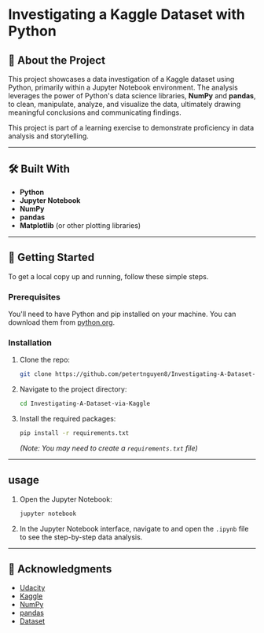 # Investigating a Kaggle Dataset with Python

## 📖 About the Project

This project showcases a data investigation of a Kaggle dataset using Python, primarily within a Jupyter Notebook environment. The analysis leverages the power of Python's data science libraries, **NumPy** and **pandas**, to clean, manipulate, analyze, and visualize the data, ultimately drawing meaningful conclusions and communicating findings.

This project is part of a learning exercise to demonstrate proficiency in data analysis and storytelling.

-----

## 🛠️ Built With

  * **Python**
  * **Jupyter Notebook**
  * **NumPy**
  * **pandas**
  * **Matplotlib** (or other plotting libraries)

-----

## 🚀 Getting Started

To get a local copy up and running, follow these simple steps.

### Prerequisites

You'll need to have Python and pip installed on your machine. You can download them from [python.org](https://www.python.org/downloads/).

### Installation

1.  Clone the repo:
    ```sh
    git clone https://github.com/petertnguyen8/Investigating-A-Dataset-via-Kaggle.git
    ```
2.  Navigate to the project directory:
    ```sh
    cd Investigating-A-Dataset-via-Kaggle
    ```
3.  Install the required packages:
    ```sh
    pip install -r requirements.txt
    ```
    *(Note: You may need to create a `requirements.txt` file)*

-----

## usage

1.  Open the Jupyter Notebook:
    ```sh
    jupyter notebook
    ```
2.  In the Jupyter Notebook interface, navigate to and open the `.ipynb` file to see the step-by-step data analysis.

-----

## 🙏 Acknowledgments

  * [Udacity](https://www.udacity.com/)
  * [Kaggle](https://www.kaggle.com/)
  * [NumPy](https://numpy.org/)
  * [pandas](https://pandas.pydata.org/)
  * [Dataset](https://www.kaggle.com/datasets/joniarroba/noshowappointments)

